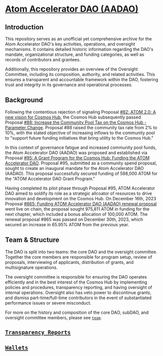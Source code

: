 # [Atom Accelerator DAO (AADAO)](https://www.atomaccelerator.com/)

## Introduction

This repository serves as an unofficial yet comprehensive archive for the Atom Accelerator DAO's key activities, operations, and oversight mechanisms. It contains detailed historic information regarding the DAO's mandate, organizational structure, and funding categories, as well as records of contributors and grantees.

Additionally, this repository provides an overview of the Oversight Committee, including its composition, authority, and related activities. This ensures a transparent and accountable framework within the DAO, fostering trust and integrity in its governance and operational processes.

## Background

Following the contentious rejection of signaling Proposal [#82: ATOM 2.0: A new vision for Cosmos Hub](https://www.mintscan.io/cosmos/proposals/82), the Cosmos Hub subsequently passed Proposal [#88: Increase the Community Pool Tax on the Cosmos Hub - Parameter Change](https://www.mintscan.io/cosmos/proposals/88). Proposal #88 raised the community tax rate from 2% to 10%, with the stated objective of increasing inflows to the community pool to "support future funding initiatives that bring utility to the Cosmos Hub."

In this context of governance fatigue and increased community pool funds, the Atom Accelerator DAO (AADAO) was proposed and established via Proposal [#95: A Grant Program for the Cosmos Hub: Funding the ATOM Accelerator DAO](https://www.mintscan.io/cosmos/proposals/95). Proposal #95, submitted as a community spend proposal, sought to create an inaugural mandate for the Atom Accelerator DAO (AADAO). This proposal successfully secured funding of 588,000 ATOM for the "ATOM Accelerator DAO Grant Program." 

Having completed its pilot phase through Proposal #95, ATOM Accelerator DAO aimed to soldify its role as a strategic allcoator of resources to drive innovation and development on the Cosmos Hub. 
On December 16th, 2023 Proposal [#865: Funding ATOM Accelerator DAO (AADAO) renewal proposal](https://www.mintscan.io/cosmos/proposals/865/) went live on chain, the proposal sought 975,811 ATOM in funding for the next chapter, which included a bonus allocation of 100,000 ATOM. The renewal proposal #865 was passed on December 30th, 2023, which secured an increase in 65.95% ATOM from the previous year.  

## Team & Structure
The DAO is split into two teams: the core DAO and the oversight committee. 
Together the core members are responsible for program setup, review of proposals, interviewing of applicants, distribution of grants, and multisignature operations. 

The oversight committee is responsible for ensuring the DAO operates efficiently and in the best interest of the Cosmos Hub by implementing policies and procedures, transparency reporting, and having oversight of internal operations.
Oversight also has veto power to discontinue grants, and dismiss part-time/full-time contributors in the event of substantiated performance issues or severe misconduct.

For more on the history and composition of the core DAO, subDAO, and oversight committee members, please see [`team`](https://github.com/gaiaus/aadao/tree/main/team).

## [`Transparency Reports`](https://github.com/gaiaus/aadao/tree/main/transparency_reports)

## [`Wallets`](https://github.com/gaiaus/aadao/tree/main/wallets)

